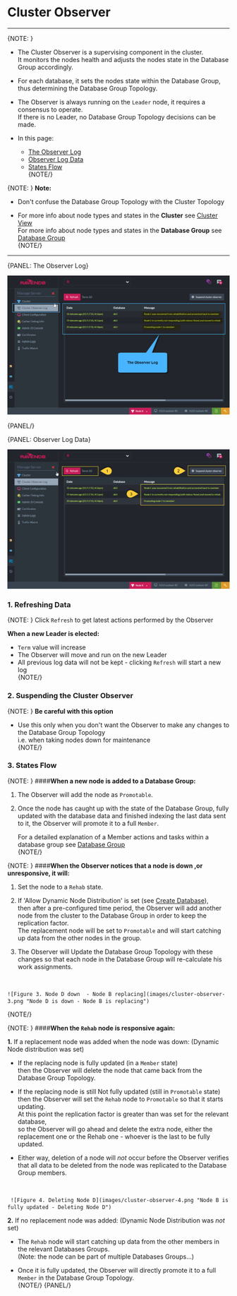 ﻿# Cluster Observer
---

{NOTE: }

* The Cluster Observer is a supervising component in the cluster.  
  It monitors the nodes health and adjusts the nodes state in the Database Group accordingly.  

* For each database, it sets the nodes state within the Database Group, thus determining the Database Group Topology.  

* The Observer is always running on the `Leader` node, it requires a consensus to operate.  
  If there is no Leader, no Database Group Topology decisions can be made.  

* In this page:  
  * [The Observer Log](cluster-observer#the-observer-log)  
  * [Observer Log Data](cluster-observer#observer-log-data)  
  * [States Flow](cluster-observer#states-flow)  
{NOTE/}

{NOTE: }
**Note:**  

* Don't confuse the Database Group Topology with the Cluster Topology  

* For more info about node types and states in the **Cluster** see [Cluster View](../../../studio/server/cluster/cluster-view)  
  For more info about node types and states in the **Database Group** see [Database Group](../../database/settings/manage-database-group)  
{NOTE/}

---

{PANEL: The Observer Log}

![Figure 1. The Observer Log](images/cluster-observer-1.png "The Observer Log")

{PANEL/}

{PANEL: Observer Log Data}

![Figure 2. Log Data](images/cluster-observer-2.png "Log Data")


### 1. Refreshing Data

{NOTE: }
Click `Refresh` to get latest actions performed by the Observer

**When a new Leader is elected:**  

* `Term` value will increase  
* The Observer will move and run on the new Leader  
* All previous log data will not be kept - clicking `Refresh` will start a new log  
{NOTE/}

### 2. Suspending the Cluster Observer

{NOTE: }
**Be careful with this option**  

* Use this only when you don't want the Observer to make any changes to the Database Group Topology  
  i.e. when taking nodes down for maintenance  
{NOTE/}

### 3. States Flow

{NOTE: }
####**When a new node is added to a Database Group:**  

1. The Observer will add the node as `Promotable`.  

2. Once the node has caught up with the state of the Database Group, fully updated with the database data and finished indexing the last data sent to it, 
   the Observer will promote it to a full `Member`.  

   For a detailed explanation of a Member actions and tasks within a database group see [Database Group](../../../studio/database/settings/manage-database-group)  
{NOTE/}

{NOTE: }
####**When the Observer notices that a node is down ,or unresponsive, it will:**  

1. Set the node to a `Rehab` state.  

2. If 'Allow Dynamic Node Distribution' is set (see [Create Database](../../../studio/server/databases/create-new-database/general-flow)),  
   then after a pre-configured time period, the Observer will add another node from the cluster to the Database Group in order to keep the replication factor.  
   The replacement node will be set to `Promotable` and will start catching up data from the other nodes in the group.  

3. The Observer will Update the Database Group Topology with these changes so that each node in the Database Group will re-calculate his work assignments.  
<br/>

    ![Figure 3. Node D down  - Node B replacing](images/cluster-observer-3.png "Node D is down - Node B is replacing")

{NOTE/}

{NOTE: }
####**When the `Rehab` node is responsive again:**  

**1.** If a replacement node was added when the node was down: (Dynamic Node distribution was set)  

   * If the replacing node is fully updated (in a `Member` state)  
     then the Observer will delete the node that came back from the Database Group Topology.  

   * If the replacing node is still Not fully updated (still in `Promotable` state)  
     then the Observer will set the `Rehab` node to `Promotable` so that it starts updating.  
     At this point the replication factor is greater than was set for the relevant database,  
     so the Observer will go ahead and delete the extra node, 
     either the replacement one or the Rehab one - whoever is the last to be fully updated.  

   * Either way, deletion of a node will _not_ occur before the Observer verifies that all 
     data to be deleted from the node was replicated to the Database Group members.  
<br/>

     ![Figure 4. Deleting Node D](images/cluster-observer-4.png "Node B is fully updated - Deleting Node D")

**2.** If no replacement node was added: (Dynamic Node Distribution was _not_ set)  

   * The `Rehab` node will start catching up data from the other members in the relevant Databases Groups.  
     (Note: the node can be part of multiple Databases Groups...)  

   * Once it is fully updated, the Observer will directly promote it to a full `Member` in the Database Group Topology.  
{NOTE/}
{PANEL/}


